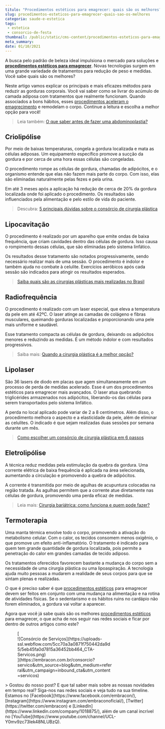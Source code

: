 ```yaml
---
titulo: "Procedimentos estéticos para emagrecer: quais são os melhores?"
slug: procedimentos-esteticos-para-emagrecer-quais-sao-os-melhores
categoria: saude-e-estetica
tags:
 - estetica
 - consorcio-de-festa
thumbnail: /public/static/cms-content/procedimentos-esteticos-para-emagrecer-quais-sao-os-melhores.jpg
meta_summary: 
date: 01/10/2021
---
```

A busca pelo padrão de beleza ideal impulsiona o mercado para soluções e [**procedimentos estéticos para emagrecer**](https://www.embracon.com.br/blog/por-que-fazer-um-consorcio-de-cirurgia-plastica). Novas tecnologias surgem em uma grande variedade de tratamentos para redução de peso e medidas. Você sabe quais são os melhores?

Neste artigo vamos explicar os principais e mais eficazes métodos para reduzir as gorduras corporais. Você vai saber como se livrar do acúmulo de camada adiposa com tratamentos que realmente funcionam. Quando associados a bons hábitos, esses [procedimentos aceleram o emagrecimento](https://www.embracon.com.br/blog/4-perguntas-e-respostas-sobre-a-lipoaspiracao) e remodelam o corpo. Continue a leitura e escolha a melhor opção para você!

> Leia também: [O que saber antes de fazer uma abdominoplastia?](https://www.embracon.com.br/blog/o-que-saber-antes-de-fazer-uma-abdominoplastia)

Criolipólise
------------

Por meio de baixas temperaturas, congela a gordura localizada e mata as células adiposas. Um equipamento específico promove a sucção da gordura e por cerca de uma hora essas células são congeladas.

O procedimento rompe as células de gordura, chamadas de adipócitos, e o organismo entende que elas não fazem mais parte do corpo. Com isso, elas são eliminadas naturalmente pelas fezes e pela urina.

Em até 3 meses após a aplicação há redução de cerca de 20% da gordura localizada onde foi aplicado o procedimento. Os resultados são influenciados pela alimentação e pelo estilo de vida do paciente.

> Descubra: [5 principais dúvidas sobre o consórcio de cirurgia plástica](https://www.embracon.com.br/blog/5-duvidas-sobre-o-consorcio-de-cirurgia)

Lipocavitação
-------------

O procedimento é realizado por um aparelho que emite ondas de baixa frequência, que criam cavidades dentro das células de gordura. Isso causa o rompimento dessas células, que são eliminadas pelo sistema linfático.

Os resultados desse tratamento são notados progressivamente, sendo necessário realizar mais de uma sessão. O procedimento é indolor e também ajuda no combate à celulite. Exercícios aeróbicos após cada sessão são indicados para atingir os resultados esperados.

> [Saiba quais são as cirurgias plásticas mais realizadas no Brasil](https://www.embracon.com.br/blog/saiba-quais-sao-as-cirurgias-plasticas-mais-realizadas-no-brasil)‍

Radiofrequência
---------------

O procedimento é realizado com um laser especial, que eleva a temperatura da pele em até 42ºC. O laser atinge as camadas de colágeno e fibras musculares, queimando gorduras localizadas e proporcionando uma pele mais uniforme e saudável.

Esse tratamento compacta as células de gordura, deixando os adipócitos menores e reduzindo as medidas. É um método indolor e com resultados progressivos.

> Saiba mais: [Quando a cirurgia plástica é a melhor opção?](https://www.embracon.com.br/blog/quando-a-cirurgia-plastica-e-a-melhor-opcao)

Lipolaser
---------

São 36 lasers de diodo em placas que agem simultaneamente em um processo de perda de medidas acelerado. Esse é um dos procedimentos estéticos para emagrecer mais avançados. O laser atua quebrando triglicérides armazenados nos adipócitos, liberando-os das células para serem transportados pelo sistema linfático.

A perda no local aplicado pode variar de 2 a 8 centímetros. Além disso, o procedimento melhora o aspecto e a elasticidade da pele, além de eliminar as celulites. O indicado é que sejam realizadas duas sessões por semana durante um mês.

> [Como escolher um consórcio de cirurgia plástica em 6 passos](https://www.embracon.com.br/blog/como-escolher-um-consorcio-de-cirurgia-plastica-em-6-passos)

Eletrolipólise
--------------

A técnica reduz medidas pela estimulação da quebra da gordura. Uma corrente elétrica de baixa frequência é aplicada na área selecionada, aumentando a circulação e promovendo a quebra de adipócitos.

A corrente é transmitida por meio de agulhas de acupuntura colocadas na região tratada. As agulhas permitem que a corrente atue diretamente nas células de gordura, promovendo uma perda eficaz de medidas.

> Leia mais: [Cirurgia bariátrica: como funciona e quem pode fazer?](https://www.embracon.com.br/blog/cirurgia-bariatrica-como-funciona-e-quem-pode-fazer)

Termoterapia
------------

Uma manta térmica envolve todo o corpo, promovendo a ativação do metabolismo celular. Com o calor, os tecidos consomem menos oxigênio, o que promove um efeito anti-inflamatório. O tratamento é indicado para quem tem grande quantidade de gordura localizada, pois permite a penetração do calor em grandes camadas de tecido adiposo.

Os tratamentos oferecidos favorecem bastante a mudança do corpo sem a necessidade de uma cirurgia plástica ou uma lipoaspiração. A tecnologia ajuda muito pessoas a mudarem a realidade de seus corpos para que se sintam plenas e realizadas.

O que é preciso saber é que [procedimentos estéticos](https://www.embracon.com.br/blog/5-duvidas-sobre-o-consorcio-de-cirurgia) para emagrecer devem ser feitos em conjunto com uma mudança na alimentação e na rotina de atividades físicas. Se o sedentarismo e os hábitos ruins no cardápio não forem eliminados, a gordura vai voltar a aparecer.

Agora que você já sabe quais são os melhores [procedimentos estéticos](https://www.embracon.com.br/consorcio-servicos) para emagrecer, o que acha de nos seguir nas redes sociais e ficar por dentro de outros artigos como este?

<figure class="w-richtext-figure-type-image w-richtext-align-center" style="max-width:310px">[<div>![Consórcio de Serviços](https://uploads-ssl.webflow.com/5cc70a3a0871f750442da9d5/5eb45fa0d7815a36452bb464_CTA-Servicos.png)</div>](https://embracon.com.br/consorcio?servico&utm_source=blog&utm_medium=referral&utm_campaign=inbound_cta&utm_content=servicos)</figure>> Gostou do nosso post? E que tal saber mais sobre as nossas novidades em tempo real? Siga-nos nas redes sociais e veja tudo na sua timeline. Estamos no [Facebook](https://www.facebook.com/embracon/), [Instagram](https://www.instagram.com/embraconoficial/), [Twitter](https://twitter.com/embracon) e [LinkedIn](https://www.linkedin.com/company/1018875/), além de um canal incrível no [YouTube](https://www.youtube.com/channel/UCL-Y0mv9zc73Iek48NLUBzQ).
